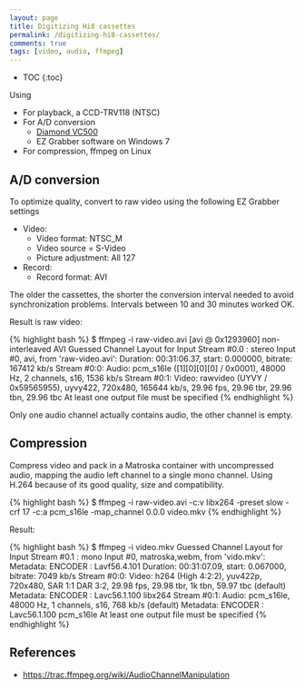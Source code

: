 ```yaml
---
layout: page
title: Digitizing Hi8 cassettes
permalink: /digitizing-hi8-cassettes/
comments: true
tags: [video, audio, ffmpeg]
---
```


* TOC
{:toc}

Using

- For playback, a CCD-TRV118 (NTSC)
- For A/D conversion
  - [Diamond VC500](http://www.amazon.com/Diamond-VC500-Touch-Capture-Device/dp/B000VM60I8)
  - EZ Grabber software on Windows 7
- For compression, ffmpeg on Linux

## A/D conversion

To optimize quality, convert to raw video using the following EZ Grabber settings

- Video:
  - Video format: NTSC\_M
  - Video source = S-Video
  - Picture adjustment: All 127
- Record:
  - Record format: AVI

The older the cassettes, the shorter the conversion interval needed to avoid
synchronization problems. Intervals between 10 and 30 minutes worked OK.

Result is raw video:

{% highlight bash %}
$ ffmpeg -i raw-video.avi
[avi @ 0x1293960] non-interleaved AVI
Guessed Channel Layout for  Input Stream #0.0 : stereo
Input #0, avi, from 'raw-video.avi':
  Duration: 00:31:06.37, start: 0.000000, bitrate: 167412 kb/s
    Stream #0:0: Audio: pcm_s16le ([1][0][0][0] / 0x0001), 48000 Hz, 2 channels, s16, 1536 kb/s
    Stream #0:1: Video: rawvideo (UYVY / 0x59565955), uyvy422, 720x480, 165644 kb/s, 29.96 fps, 29.96 tbr, 29.96 tbn, 29.96 tbc
At least one output file must be specified
{% endhighlight %}

Only one audio channel actually contains audio, the other channel is empty.

## Compression

Compress video and pack in a Matroska container with uncompressed audio,
mapping the audio left channel to a single mono channel.  Using H.264 because
of its good quality, size and compatibility.

{% highlight bash %}
$ ffmpeg -i raw-video.avi -c:v libx264 -preset slow -crf 17 -c:a pcm_s16le -map_channel 0.0.0 video.mkv
{% endhighlight %}

Result:

{% highlight bash %}
$ ffmpeg -i video.mkv
Guessed Channel Layout for  Input Stream #0.1 : mono
Input #0, matroska,webm, from 'vido.mkv':
  Metadata:
    ENCODER         : Lavf56.4.101
  Duration: 00:31:07.09, start: 0.067000, bitrate: 7049 kb/s
    Stream #0:0: Video: h264 (High 4:2:2), yuv422p, 720x480, SAR 1:1 DAR 3:2, 29.98 fps, 29.98 tbr, 1k tbn, 59.97 tbc (default)
    Metadata:
      ENCODER         : Lavc56.1.100 libx264
    Stream #0:1: Audio: pcm_s16le, 48000 Hz, 1 channels, s16, 768 kb/s (default)
    Metadata:
      ENCODER         : Lavc56.1.100 pcm_s16le
 At least one output file must be specified
{% endhighlight %}

## References

- <https://trac.ffmpeg.org/wiki/AudioChannelManipulation>
